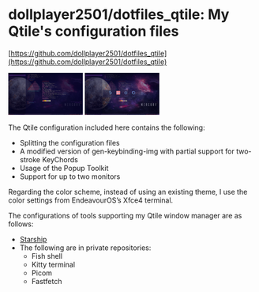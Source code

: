 # dollplayer2501/dotfiles_qtile: My Qtile's configuration files

[https://github.com/dollplayer2501/dotfiles_qtile](https://github.com/dollplayer2501/dotfiles_qtile)

<img src="./images/EndeavourOS_Qtile_2025-09-28_04-03-49.png" width="30%">&nbsp;<img src="./images/EndeavourOS_Qtile_2025-09-28_04-03-57.png" width="30%">

The Qtile configuration included here contains the following:
- Splitting the configuration files
- A modified version of gen-keybinding-img with partial support for two-stroke KeyChords
- Usage of the Popup Toolkit
- Support for up to two monitors

Regarding the color scheme, instead of using an existing theme, I use the color settings from EndeavourOS’s Xfce4 terminal.

The configurations of tools supporting my Qtile window manager are as follows:
- [Starship](https://github.com/dollplayer2501/dotfiles_starship)
- The following are in private repositories:
  - Fish shell
  - Kitty terminal
  - Picom
  - Fastfetch

<!-- -->
